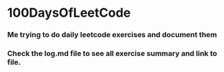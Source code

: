 # 100DaysOfLeetCode

### Me trying to do daily leetcode exercises and document them
### Check the log.md file to see all exercise summary and link to file.
